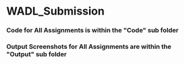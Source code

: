 # WADL_Submission

### Code for All Assignments is within the "Code" sub folder
### Output Screenshots for All Assignments are within the "Output" sub folder
